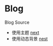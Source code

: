 # Blog

Blog Source

* 使用主题 [next](https://github.com/theme-next/hexo-theme-next)
* 使用动态背景 [nest](https://github.com/theme-next/theme-next-canvas-nest)
